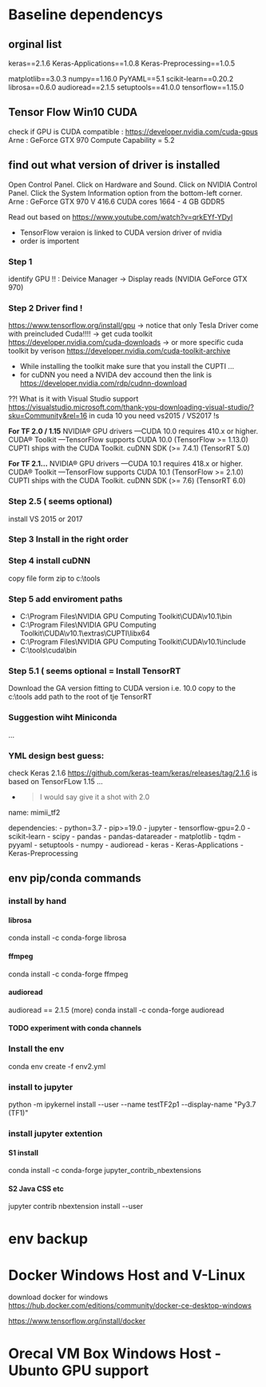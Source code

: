 # Baseline dependencys

## orginal list
keras==2.1.6
Keras-Applications==1.0.8
Keras-Preprocessing==1.0.5

matplotlib==3.0.3
numpy==1.16.0
PyYAML==5.1
scikit-learn==0.20.2
librosa==0.6.0
audioread==2.1.5
setuptools==41.0.0
tensorflow==1.15.0

## Tensor Flow Win10 CUDA
check if GPU is CUDA compatible : https://developer.nvidia.com/cuda-gpus
Arne : GeForce GTX 970 Compute Capability = 5.2

## find out what version of driver is installed
Open Control Panel.
Click on Hardware and Sound.
Click on NVIDIA Control Panel.
Click the System Information option from the bottom-left corner.
Arne : GeForce GTX 970 V 416.6 CUDA cores 1664 - 4 GB GDDR5



Read out based on https://www.youtube.com/watch?v=qrkEYf-YDyI
* TensorFlow veraion is linked to CUDA version driver of nvidia
* order is importent
### Step 1
identify GPU !! : Deivice Manager -> Display reads (NVIDIA GeForce GTX 970)

### Step 2 Driver find !

https://www.tensorflow.org/install/gpu
-> notice that only Tesla Driver come with preincluded Cuda!!!!
-> get cuda toolkit https://developer.nvidia.com/cuda-downloads
-> or more specific cuda toolkit by verison https://developer.nvidia.com/cuda-toolkit-archive
- While installing the toolkit make sure that you install the CUPTI ...
- for cuDNN you need a NVIDA dev accound then the link is https://developer.nvidia.com/rdp/cudnn-download

??! What is it with Visual Studio support
https://visualstudio.microsoft.com/thank-you-downloading-visual-studio/?sku=Community&rel=16
in cuda 10 you need vs2015 / VS2017 !s


**For TF 2.0 / 1.15**
NVIDIA® GPU drivers —CUDA 10.0 requires 410.x or higher.
CUDA® Toolkit —TensorFlow supports CUDA 10.0 (TensorFlow >= 1.13.0)
CUPTI ships with the CUDA Toolkit.
cuDNN SDK (>= 7.4.1)
(TensorRT 5.0)

**For TF 2.1...**
NVIDIA® GPU drivers —CUDA 10.1 requires 418.x or higher.
CUDA® Toolkit —TensorFlow supports CUDA 10.1 (TensorFlow >= 2.1.0)
CUPTI ships with the CUDA Toolkit.
cuDNN SDK (>= 7.6)
 (TensorRT 6.0)

### Step 2.5 ( seems optional)
install VS 2015 or 2017

### Step 3 Install in the right order

### Step 4 install cuDNN
copy file form zip to c:\tools

### Step 5 add enviroment paths
* C:\Program Files\NVIDIA GPU Computing Toolkit\CUDA\v10.1\bin
* C:\Program Files\NVIDIA GPU Computing Toolkit\CUDA\v10.1\extras\CUPTI\libx64
* C:\Program Files\NVIDIA GPU Computing Toolkit\CUDA\v10.1\include
* C:\tools\cuda\bin

### Step 5.1 ( seems optional = Install TensorRT
Download the GA version fitting to CUDA version i.e. 10.0
copy to the c:\tools
add path to the root of tje TensorRT

### Suggestion wiht Miniconda
...

### YML design best guess:

check Keras 2.1.6  https://github.com/keras-team/keras/releases/tag/2.1.6
is based on TensorFLow 1.15 ...
- > I would say give it a shot with 2.0

name: mimii_tf2
 
dependencies:
    - python=3.7
    - pip>=19.0
    - jupyter
    - tensorflow-gpu=2.0
    - scikit-learn
    - scipy
    - pandas
    - pandas-datareader
    - matplotlib
    - tqdm
    - pyyaml
	- setuptools
	- numpy
	- audioread
	- keras
	- Keras-Applications
	- Keras-Preprocessing




## env pip/conda commands

### install by hand
#### librosa
conda install -c conda-forge librosa
#### ffmpeg
conda install -c conda-forge ffmpeg
#### audioread
audioread == 2.1.5 (more)
conda install -c conda-forge audioread

#### TODO experiment with conda channels


### Install the env
conda env create -f env2.yml

### install to jupyter
python -m ipykernel install --user --name testTF2p1 --display-name "Py3.7 (TF1)"

### install jupyter extention
#### S1 install
conda install -c conda-forge jupyter_contrib_nbextensions
#### S2 Java CSS etc
jupyter contrib nbextension install --user

# env backup 


# Docker Windows Host and V-Linux
download docker for windows
https://hub.docker.com/editions/community/docker-ce-desktop-windows

https://www.tensorflow.org/install/docker

# Orecal VM Box Windows Host - Ubunto GPU support